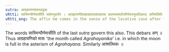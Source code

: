```yaml
---
sutra: आग्रहायण्यश्वत्थाट्ठक्
vRtti: सास्मिन्पौर्णमासीति सर्वमनुवर्तते । आग्रहायणीशब्दादश्वत्थशब्दाच्च प्रथमासमर्थात्पौर्णमास्युपाधिकाद् अस्मिन्निति सप्तम्यर्थे ठक् प्रत्ययो भवति ॥
vRtti_eng: The affix ठक् comes in the sense of the locative case after the words \"_agrahayani_\" and \"_asvattha_\" ending in the first case-affix in construction and being the name of a full-moon night.
---
```

The words सास्मिन्पौर्णमासीति of the last _sutra_ govern this also. This debars अण् ॥ Thus आग्रहायणिको मासः 'the month called _Agrahayanika_' i.e. in which the moon is full in the asterism of _Agrahayana_. Similarly आश्वत्थिकः ॥
